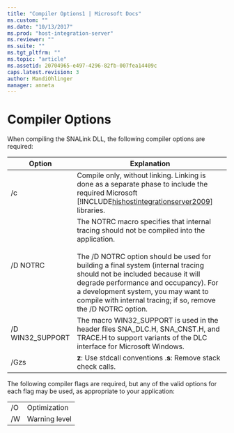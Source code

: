 ```yaml
---
title: "Compiler Options1 | Microsoft Docs"
ms.custom: ""
ms.date: "10/13/2017"
ms.prod: "host-integration-server"
ms.reviewer: ""
ms.suite: ""
ms.tgt_pltfrm: ""
ms.topic: "article"
ms.assetid: 20704965-e497-4296-82fb-007fea14409c
caps.latest.revision: 3
author: MandiOhlinger
manager: anneta
---
```

# Compiler Options
When compiling the SNALink DLL, the following compiler options are required:  
  
|Option|Explanation|  
|------------|-----------------|  
|/c|Compile only, without linking. Linking is done as a separate phase to include the required Microsoft [!INCLUDE[hishostintegrationserver2009](../core/includes/hishostintegrationserver2009-md.md)] libraries.|  
|/D NOTRC|The NOTRC macro specifies that internal tracing should not be compiled into the application.<br /><br /> The /D NOTRC option should be used for building a final system (internal tracing should not be included because it will degrade performance and occupancy). For a development system, you may want to compile with internal tracing; if so, remove the /D NOTRC option.|  
|/D WIN32_SUPPORT|The macro WIN32_SUPPORT is used in the header files SNA_DLC.H, SNA_CNST.H, and TRACE.H to support variants of the DLC interface for Microsoft Windows.|  
|/Gzs|**z**: Use stdcall conventions .**s**: Remove stack check calls.|  
  
 The following compiler flags are required, but any of the valid options for each flag may be used, as appropriate to your application:  
  
|||  
|-|-|  
|/O|Optimization|  
|/W|Warning level|